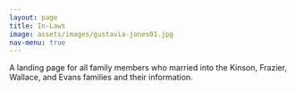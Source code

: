 ```yaml
---
layout: page
title: In-Laws
image: assets/images/gustavia-jones01.jpg
nav-menu: true
---
```


A landing page for all family members who married into the Kinson, Frazier, Wallace, and Evans families and their information.